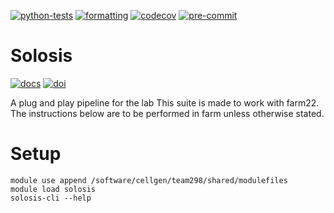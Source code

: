 [![python-tests](https://github.com/haniffalab/solosis/actions/workflows/tests-python.yml/badge.svg)](https://github.com/haniffalab/solosis/actions/workflows/tests-python.yml)
[![formatting](https://github.com/haniffalab/solosis/actions/workflows/precommit.yml/badge.svg)](https://github.com/haniffalab/solosis/actions/workflows/precommit.yml)
[![codecov](https://codecov.io/github/haniffalab/solosis/graph/badge.svg?token=V80FDINJOD)](https://codecov.io/github/haniffalab/solosis)
[![pre-commit](https://img.shields.io/badge/pre--commit-enabled-brightgreen?logo=pre-commit&logoColor=white)](https://haniffalab.github.io/solosis)

# Solosis

[![docs](https://img.shields.io/badge/Documentation-online-blue)](https://haniffalab.github.io/solosis)
[![doi](https://zenodo.org/badge/DOI/10.5281/zenodo.13950124.svg)](https://doi.org/10.5281/zenodo.13950124)

A plug and play pipeline for the lab
This suite is made to work with farm22. The instructions below are to be performed in farm unless otherwise stated.

# Setup

```
module use append /software/cellgen/team298/shared/modulefiles
module load solosis
solosis-cli --help
```

